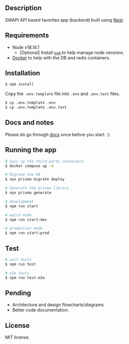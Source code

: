 ## Description

SWAPI API based favorites app (backend) built
using [Nest](https://github.com/nestjs/nest).

## Requirements

- Node _v18.14.1_
    - [Optional] Install [`nvm`](https://github.com/nvm-sh/nvm) to help manage
      node versions.
- [Docker](https://www.docker.com/products/docker-desktop/) to help with the DB
  and redis containers.

## Installation

```bash
$ npm install
```

Copy the `.env.template` file into `.env` and `.env.test` files.

```bash
$ cp .env.template .env
$ cp .env.template .env.test
```

## Docs and notes

Please do go through [docs](./docs) once before you start. :)

## Running the app

```bash
# Spin up the third-party containers
$ docker compose up -d

# Migrate the DB
$ npx prisma migrate deploy

# Generate the prisma library
$ npx prisma generate

# development
$ npm run start

# watch mode
$ npm run start:dev

# production mode
$ npm run start:prod
```

## Test

```bash
# unit tests
$ npm run test

# e2e tests
$ npm run test:e2e
```

## Pending

- Architecture and design flowcharts/diagrams
- Better code documentation.

## License

MIT license.
